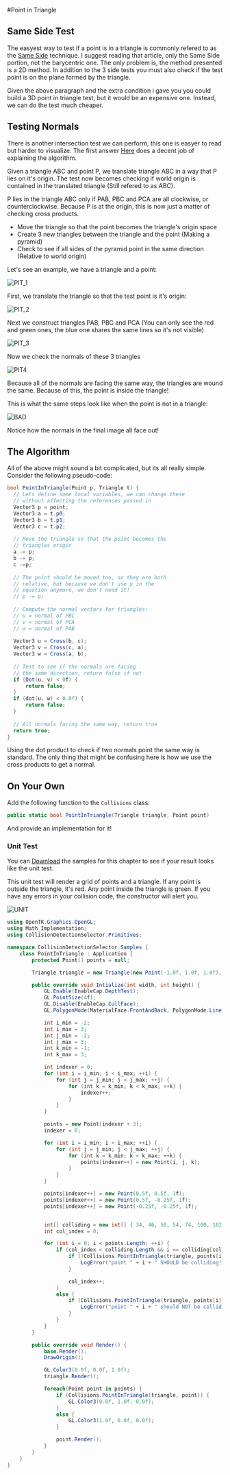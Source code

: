 #Point in Triangle

## Same Side Test

The easyest way to test if a point is in a triangle is commonly refered to as the [Same Side](http://www.blackpawn.com/texts/pointinpoly/) technique. I suggest reading that article, only the Same Side portion, not the barycentric one. The only problem is, the method presented is a 2D method. In addition to the 3 side tests you must also check if the test point is on the plane formed by the triangle.

Given the above paragraph and the extra condition i gave you you could build a 3D point in triangle test, but it would be an expensive one. Instead, we can do the test much cheaper.

## Testing Normals

There is another intersection test we can perform, this one is easyer to read but harder to visualize. The first answer [Here](http://math.stackexchange.com/questions/51326/determining-if-an-arbitrary-point-lies-inside-a-triangle-defined-by-three-points) does a decent job of explaining the algorithm.

Given a triangle ABC and point P, we translate triangle ABC in a way that P lies on it's origin. The test now becomes checking if world origin is contained in the translated triangle (Still refered to as ABC).

P lies in the triangle ABC only if PAB, PBC and PCA are all clockwise, or counterclockwise. Because P is at the origin, this is now just a matter of checking cross products.

* Move the triangle so that the point becomes the triangle's origin space
* Create 3 new triangles between the triangle and the point (Making a pyramid)
* Check to see if all sides of the pyramid point in the same direction (Relative to world origin)

Let's see an example, we have a triangle and a point:

![PIT_1](pit_rl_1.png)

First, we translate the triangle so that the test point is it's origin:

![PIT_2](pit_rl_2.png)

Next we construct triangles PAB, PBC and PCA (You can only see the red and green ones, the blue one shares the same lines so it's not visible)

![PIT_3](pit_rl_3.png)

Now we check the normals of these 3 triangles

![PIT4](pit_rl_4.png)

Because all of the normals are facing the same way, the triangles are wound the same. Because of this, the point is inside the triangle!

This is what the same steps look like when the point is not in a triangle:

![BAD](pit_fail.png)

Notice how the normals in the final image all face out!

## The Algorithm

All of the above might sound a bit complicated, but its all really simple. Consider the following pseudo-code:

```cs
bool PointInTriangle(Point p, Triangle t) {
  // Lets define some local variables, we can change these
  // without affecting the references passed in
  Vector3 p = point;
  Vector3 a = t.p0;
  Vector3 b = t.p1;
  Vector3 c = t.p2;
  
  // Move the triangle so that the point becomes the 
  // triangles origin
  a -= p;
  b -= p;
  c -=p;
  
  // The point should be moved too, so they are both
  // relative, but because we don't use p in the
  // equation anymore, we don't need it!
  // p -= p;
  
  // Compute the normal vectors for triangles:
  // u = normal of PBC
  // v = normal of PCA
  // w = normal of PAB
  
  Vector3 u = Cross(b, c);
  Vector3 v = Cross(c, a);
  Vector3 w = Cross(a, b);
  
  // Test to see if the normals are facing 
  // the same direction, return false if not
  if (Dot(u, v) < 0f) {
      return false;
  }
  if (dot(u, w) < 0.0f) {
      return false;
  }
  
  // All normals facing the same way, return true
  return true;
}
```

Using the dot product to check if two normals point the same way is standard. The only thing that might be confusing here is how we use the cross products to get a normal.

## On Your Own

Add the following function to the ```Collisions``` class:

```cs
public static bool PointInTriangle(Triangle triangle, Point point)
```

And provide an implementation for it!

### Unit Test

You can [Download](../Samples/3DModels.rar) the samples for this chapter to see if your result looks like the unit test.

This unit test will render a grid of points and a triangle. If any point is outside the triangle, it's red. Any point inside the triangle is green. If you have any errors in your collision code, the constructor will alert you.

![UNIT](unit_point_in_triangle.png)

```cs
using OpenTK.Graphics.OpenGL;
using Math_Implementation;
using CollisionDetectionSelector.Primitives;

namespace CollisionDetectionSelector.Samples {
    class PointInTriangle : Application {
        protected Point[] points = null;

        Triangle triangle = new Triangle(new Point(-1.0f, 1.0f, 1.0f), new Point(0.0f, -1.0f, 1.0f), new Point(1.0f, 1.0f, 1.0f));

        public override void Intialize(int width, int height) {
            GL.Enable(EnableCap.DepthTest);
            GL.PointSize(4f);
            GL.Disable(EnableCap.CullFace);
            GL.PolygonMode(MaterialFace.FrontAndBack, PolygonMode.Line);

            int i_min = -2;
            int i_max = 3;
            int j_min = -2;
            int j_max = 3;
            int k_min = -1;
            int k_max = 3;

            int indexer = 0;
            for (int i = i_min; i < i_max; ++i) {
                for (int j = j_min; j < j_max; ++j) {
                    for (int k = k_min; k < k_max; ++k) {
                        indexer++;
                    }
                }
            }

            points = new Point[indexer + 3];
            indexer = 0;

            for (int i = i_min; i < i_max; ++i) {
                for (int j = j_min; j < j_max; ++j) {
                    for (int k = k_min; k < k_max; ++k) {
                        points[indexer++] = new Point(i, j, k);
                    }
                }
            }

            points[indexer++] = new Point(0.5f, 0.5f, 1f);
            points[indexer++] = new Point(0.5f, -0.25f, 1f);
            points[indexer++] = new Point(-0.25f, -0.25f, 1f);


            int[] colliding = new int[] { 34, 46, 50, 54, 74, 100, 102 };
            int col_index = 0;

            for (int i = 0; i < points.Length; ++i) {
                if (col_index < colliding.Length && i == colliding[col_index]) {
                    if (!Collisions.PointInTriangle(triangle, points[i])) {
                        LogError("point " + i + " SHOULD be colliding!");
                    }

                    col_index++;
                }
                else {
                    if (Collisions.PointInTriangle(triangle, points[i])) {
                        LogError("point " + i + " should NOT be colliding!");
                    }
                }
            }
        }

        public override void Render() {
            base.Render();
            DrawOrigin();

            GL.Color3(0.0f, 0.0f, 1.0f);
            triangle.Render();

            foreach(Point point in points) {
                if (Collisions.PointInTriangle(triangle, point)) {
                    GL.Color3(0.0f, 1.0f, 0.0f);
                }
                else {
                    GL.Color3(1.0f, 0.0f, 0.0f);
                }

                point.Render();
            }
        }
    }
}
```

